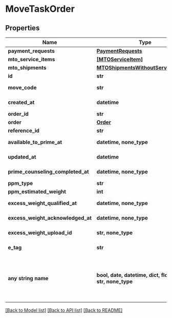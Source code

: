 # MoveTaskOrder


## Properties
Name | Type | Description | Notes
------------ | ------------- | ------------- | -------------
**payment_requests** | [**PaymentRequests**](PaymentRequests.md) |  | 
**mto_service_items** | [**[MTOServiceItem]**](MTOServiceItem.md) |  | 
**mto_shipments** | [**MTOShipmentsWithoutServiceObjects**](MTOShipmentsWithoutServiceObjects.md) |  | 
**id** | **str** |  | [optional] 
**move_code** | **str** |  | [optional] [readonly] 
**created_at** | **datetime** |  | [optional] [readonly] 
**order_id** | **str** |  | [optional] 
**order** | [**Order**](Order.md) |  | [optional] 
**reference_id** | **str** |  | [optional] 
**available_to_prime_at** | **datetime, none_type** |  | [optional] [readonly] 
**updated_at** | **datetime** |  | [optional] [readonly] 
**prime_counseling_completed_at** | **datetime, none_type** |  | [optional] [readonly] 
**ppm_type** | **str** |  | [optional] 
**ppm_estimated_weight** | **int** |  | [optional] 
**excess_weight_qualified_at** | **datetime, none_type** |  | [optional] [readonly] 
**excess_weight_acknowledged_at** | **datetime, none_type** |  | [optional] [readonly] 
**excess_weight_upload_id** | **str, none_type** |  | [optional] [readonly] 
**e_tag** | **str** |  | [optional] [readonly] 
**any string name** | **bool, date, datetime, dict, float, int, list, str, none_type** | any string name can be used but the value must be the correct type | [optional]

[[Back to Model list]](../README.md#documentation-for-models) [[Back to API list]](../README.md#documentation-for-api-endpoints) [[Back to README]](../README.md)


